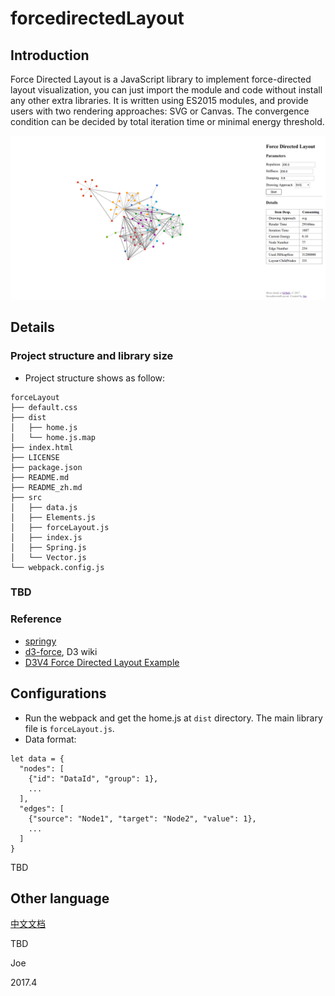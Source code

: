 # forcedirectedLayout

## Introduction

Force Directed Layout is a JavaScript library to implement force-directed layout visualization, you can just import the module and code without install any other extra libraries. It is written using ES2015 modules, and provide users with two rendering approaches: SVG or Canvas. The convergence condition can be decided by total iteration time or minimal energy threshold.

![Force Directed Layout Demo](/assets/demo.png "Force Directed Layout Demo")

## Details

### Project structure and library size

* Project structure shows as follow:

```
forceLayout
├── default.css
├── dist
│   ├── home.js
│   └── home.js.map
├── index.html
├── LICENSE
├── package.json
├── README.md
├── README_zh.md
├── src
│   ├── data.js
│   ├── Elements.js
│   ├── forceLayout.js
│   ├── index.js
│   ├── Spring.js
│   └── Vector.js
└── webpack.config.js
```

### TBD

### Reference 

* [springy](https://github.com/dhotson/springy)
* [d3-force](https://github.com/d3/d3-force), D3 wiki
* [D3V4 Force Directed Layout Example](https://bl.ocks.org/mbostock/4062045)

## Configurations

* Run the webpack and get the home.js at `dist` directory. The main library file is `forceLayout.js`.
* Data format:

```
let data = {
  "nodes": [
    {"id": "DataId", "group": 1},
    ...
  ],
  "edges": [
    {"source": "Node1", "target": "Node2", "value": 1},
    ...
  ]
}
```

TBD

## Other language

[中文文档](./README_zh.md)

TBD

Joe

2017.4